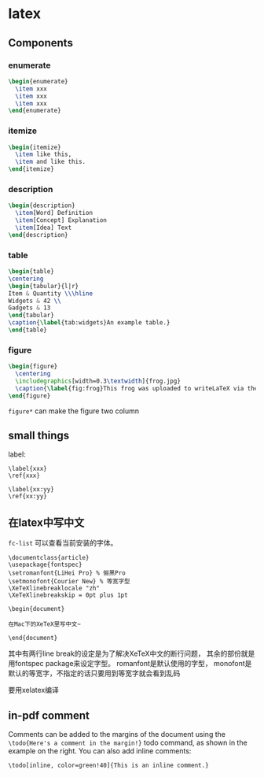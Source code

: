 # latex

## Components

### enumerate

```latex
\begin{enumerate}
  \item xxx
  \item xxx
  \item xxx
\end{enumerate}
```

### itemize

```latex
\begin{itemize}
  \item like this,
  \item and like this.
\end{itemize}
```

### description

```latex
\begin{description}
  \item[Word] Definition
  \item[Concept] Explanation
  \item[Idea] Text
\end{description}
```

### table

```latex
\begin{table}
\centering
\begin{tabular}{l|r}
Item & Quantity \\\hline
Widgets & 42 \\
Gadgets & 13
\end{tabular}
\caption{\label{tab:widgets}An example table.}
\end{table}
```

### figure

```latex
\begin{figure}
  \centering
  \includegraphics[width=0.3\textwidth]{frog.jpg}
  \caption{\label{fig:frog}This frog was uploaded to writeLaTeX via the project menu.}
\end{figure}
```

`figure*` can make the figure two column

## small things

label:

```
\label{xxx}
\ref{xxx}

\label{xx:yy}
\ref{xx:yy}
```

## 在latex中写中文

`fc-list` 可以查看当前安装的字体。

```
\documentclass{article}
\usepackage{fontspec}
\setromanfont{LiHei Pro} % 俪黑Pro
\setmonofont{Courier New} % 等宽字型
\XeTeXlinebreaklocale "zh"
\XeTeXlinebreakskip = 0pt plus 1pt

\begin{document}

在Mac下的XeTeX里写中文~

\end{document}
```

其中有两行line break的设定是为了解决XeTeX中文的断行问题，
其余的部份就是用fontspec package来设定字型。
romanfont是默认使用的字型，
monofont是默认的等宽字，不指定的话只要用到等宽字就会看到乱码

要用xelatex编译

## in-pdf comment

Comments can be added to the margins of the document using the `\todo{Here's a comment in the margin!}` todo command, as shown in the example on the right. You can also add inline comments:

`\todo[inline, color=green!40]{This is an inline comment.}`
